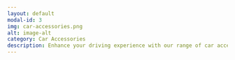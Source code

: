 ```yaml
---
layout: default
modal-id: 3
img: car-accessories.png
alt: image-alt
category: Car Accessories
description: Enhance your driving experience with our range of car accessories and innovative items. From high-tech gadgets that transform your car into a smart vehicle to practical and stylish accessories that add convenience and flair, we have everything you need to upgrade your ride. Discover the latest innovations designed to make your time on the road safer, more comfortable, and more enjoyable.
---
```

